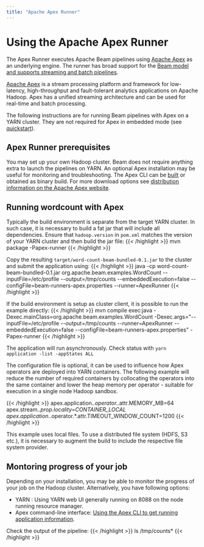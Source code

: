 ```yaml
---
title: "Apache Apex Runner"
---
```

<!--
Licensed under the Apache License, Version 2.0 (the "License");
you may not use this file except in compliance with the License.
You may obtain a copy of the License at

http://www.apache.org/licenses/LICENSE-2.0

Unless required by applicable law or agreed to in writing, software
distributed under the License is distributed on an "AS IS" BASIS,
WITHOUT WARRANTIES OR CONDITIONS OF ANY KIND, either express or implied.
See the License for the specific language governing permissions and
limitations under the License.
-->
# Using the Apache Apex Runner

The Apex Runner executes Apache Beam pipelines using [Apache Apex](https://apex.apache.org/) as an underlying engine. The runner has broad support for the [Beam model and supports streaming and batch pipelines](/documentation/runners/capability-matrix/).

[Apache Apex](https://apex.apache.org/) is a stream processing platform and framework for low-latency, high-throughput and fault-tolerant analytics applications on Apache Hadoop. Apex has a unified streaming architecture and can be used for real-time and batch processing.

The following instructions are for running Beam pipelines with Apex on a YARN cluster.
They are not required for Apex in embedded mode (see [quickstart](/get-started/quickstart-java/)).

## Apex Runner prerequisites

You may set up your own Hadoop cluster. Beam does not require anything extra to launch the pipelines on YARN.
An optional Apex installation may be useful for monitoring and troubleshooting.
The Apex CLI can be [built](https://apex.apache.org/docs/apex/apex_development_setup/) or
obtained as binary build.
For more download options see [distribution information on the Apache Apex website](https://apex.apache.org/downloads.html).

## Running wordcount with Apex

Typically the build environment is separate from the target YARN cluster. In such case, it is necessary to build a fat jar that will include all dependencies. Ensure that `hadoop.version` in `pom.xml` matches the version of your YARN cluster and then build the jar file:
{{< /highlight >}}
mvn package -Papex-runner
{{< /highlight >}}

Copy the resulting `target/word-count-beam-bundled-0.1.jar` to the cluster and submit the application using:
{{< /highlight >}}
java -cp word-count-beam-bundled-0.1.jar org.apache.beam.examples.WordCount --inputFile=/etc/profile --output=/tmp/counts --embeddedExecution=false --configFile=beam-runners-apex.properties --runner=ApexRunner
{{< /highlight >}}

If the build environment is setup as cluster client, it is possible to run the example directly:
{{< /highlight >}}
mvn compile exec:java -Dexec.mainClass=org.apache.beam.examples.WordCount -Dexec.args="--inputFile=/etc/profile --output=/tmp/counts --runner=ApexRunner --embeddedExecution=false --configFile=beam-runners-apex.properties" -Papex-runner
{{< /highlight >}}

The application will run asynchronously. Check status with `yarn application -list -appStates ALL`

The configuration file is optional, it can be used to influence how Apex operators are deployed into YARN containers.
The following example will reduce the number of required containers by collocating the operators into the same container
and lower the heap memory per operator - suitable for execution in a single node Hadoop sandbox.

{{< /highlight >}}
apex.application.*.operator.*.attr.MEMORY_MB=64
apex.stream.*.prop.locality=CONTAINER_LOCAL
apex.application.*.operator.*.attr.TIMEOUT_WINDOW_COUNT=1200
{{< /highlight >}}

This example uses local files. To use a distributed file system (HDFS, S3 etc.),
it is necessary to augment the build to include the respective file system provider.

## Montoring progress of your job

Depending on your installation, you may be able to monitor the progress of your job on the Hadoop cluster. Alternatively, you have following options:

* YARN : Using YARN web UI generally running on 8088 on the node running resource manager.
* Apex command-line interface: [Using the Apex CLI to get running application information](https://apex.apache.org/docs/apex/apex_cli/#apex-cli-commands).

Check the output of the pipeline:
{{< /highlight >}}
ls /tmp/counts*
{{< /highlight >}}
